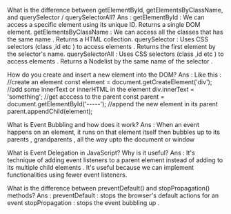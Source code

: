 What is the difference between getElementById, getElementsByClassName, and querySelector / querySelectorAll? Ans : getElementById : We can access a specific element using its unique ID. Returns a single DOM element. getElementsByClassName : We can access all the classes that has the same name . Returns a HTML collection. querySelector : Uses CSS selectors (class ,id etc ) to access elements . Returns the first element by the selector's name. querySelectorAll : Uses CSS selectors (class ,id etc ) to access elements . Returns a Nodelist by the same name of the selector .

How do you create and insert a new element into the DOM? Ans : Like this : //create an element const element = document.getCreateElement('div'); //add some innerText or innerHTML in the element div.innerText = 'something'; //get acccess to the parent const parent = document.getElementById('-----'); //append the new element in its parent parent.appendChild(element);

What is Event Bubbling and how does it work? Ans : When an event happens on an element, it runs on that element itself then bubbles up to its parents , grandparents , all the way upto the document or window

What is Event Delegation in JavaScript? Why is it useful? Ans : It's technique of adding event listeners to a parent element instead of adding to its multiple child elements . It's useful because we can implement functionalities using fewer event listeners.

What is the difference between preventDefault() and stopPropagation() methods? Ans : preventDefault : stops the browser's default actions for an event stopPropagation : stops the event bubbling up .

